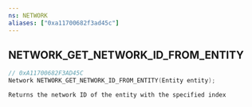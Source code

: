 ```yaml
---
ns: NETWORK
aliases: ["0xa11700682f3ad45c"]
---
```

## NETWORK_GET_NETWORK_ID_FROM_ENTITY

```c
// 0xA11700682F3AD45C
Network NETWORK_GET_NETWORK_ID_FROM_ENTITY(Entity entity);
```

```
Returns the network ID of the entity with the specified index
```
